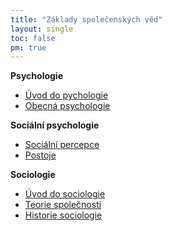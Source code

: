 ```yaml
---
title: "Základy společenských věd"
layout: single
toc: false
pm: true
---
```

**Psychologie**
- [Úvod do pychologie](/notes/school/social-sciences/introduction-to-psychology)
- [Obecná psychologie](/notes/school/social-sciences/general-psychology)

**Sociální psychologie**
- [Sociální percepce](/notes/school/social-sciences/social-perception)
- [Postoje](/notes/school/social-sciences/opinions)

**Sociologie**
- [Úvod do sociologie](/notes/school/social-sciences/introduction-to-sociology)
- [Teorie společnosti](/notes/school/social-sciences/theories-of-society)
- [Historie sociologie](/notes/school/social-sciences/history-of-sociology)